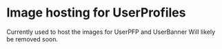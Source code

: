 # Image hosting for UserProfiles
Currently used to host the images for UserPFP and UserBanner
Will likely be removed soon.
